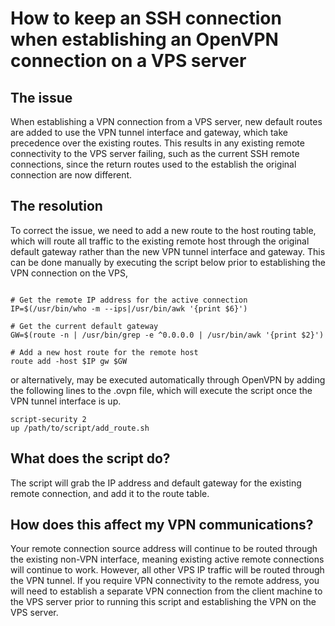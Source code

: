 # How to keep an SSH connection when establishing an OpenVPN connection on a VPS server

## The issue
When establishing a VPN connection from a VPS server, new default routes are added to use the VPN tunnel interface and gateway, which take precedence over the existing routes. This results in any existing remote connectivity to the VPS server failing, such as the current SSH remote connections, since the return routes used to the establish the original connection are now different.

## The resolution
To correct the issue, we need to add a new route to the host routing table, which will route all traffic to the existing remote host through the original default gateway rather than the new VPN tunnel interface and gateway.
This can be done manually by executing the script below prior to establishing the VPN connection on the VPS,
``` #!/bin/bash

# Get the remote IP address for the active connection
IP=$(/usr/bin/who -m --ips|/usr/bin/awk '{print $6}')

# Get the current default gateway
GW=$(route -n | /usr/bin/grep -e ^0.0.0.0 | /usr/bin/awk '{print $2}')

# Add a new host route for the remote host
route add -host $IP gw $GW
```
or alternatively, may be executed automatically through OpenVPN by adding the following lines to the .ovpn file, which will execute the script once the VPN tunnel interface is up.
``` 
script-security 2
up /path/to/script/add_route.sh
```
## What does the script do?
The script will grab the IP address and default gateway for the existing remote connection, and add it to the route table.

## How does this affect my VPN communications?
Your remote connection source address will continue to be routed through the existing non-VPN interface, meaning existing active remote connections will continue to work. However, all other VPS IP traffic will be routed through the VPN tunnel.
If you require VPN connectivity to the remote address, you will need to establish a separate VPN connection from the client machine to the VPS server prior to running this script and establishing the VPN on the VPS server.

